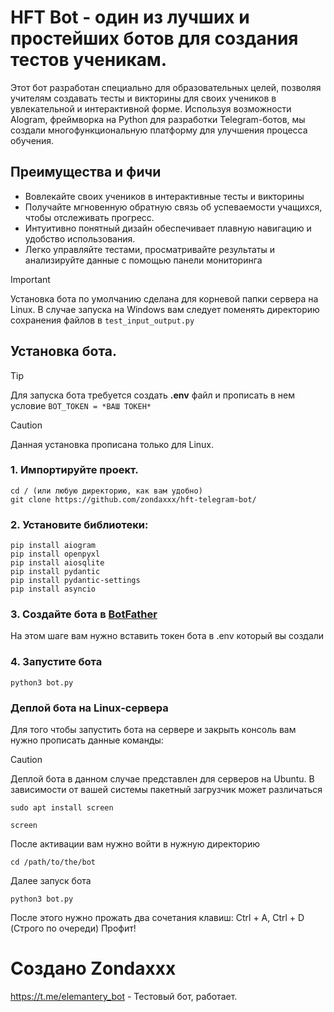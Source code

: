 # HFT Bot - один из лучших и простейших ботов для создания тестов ученикам.
Этот бот разработан специально для образовательных целей, позволяя учителям создавать тесты и викторины для своих учеников в увлекательной и интерактивной форме. Используя возможности Alogram, фреймворка на Python для разработки Telegram-ботов, мы создали многофункциональную платформу для улучшения процесса обучения.
## Преимущества и фичи
* Вовлекайте своих учеников в интерактивные тесты и викторины
*  Получайте мгновенную обратную связь об успеваемости учащихся, чтобы отслеживать прогресс.
* Интуитивно понятный дизайн обеспечивает плавную навигацию и удобство использования.
* Легко управляйте тестами, просматривайте результаты и анализируйте данные c помощью панели мониторинга 
 > [!IMPORTANT]
 >  Установка бота по умолчанию сделана для корневой папки сервера на Linux. В случае запуска на Windows вам следует поменять директорию сохранения файлов в `test_input_output.py`
## Установка бота.
> [!TIP]
> Для запуска бота требуется создать **.env** файл и прописать в нем условие ```BOT_TOKEN = *ВАШ ТОКЕН*```

> [!CAUTION]
> Данная установка прописана только для Linux.
### 1. Импортируйте проект.
```
cd / (или любую директорию, как вам удобно)
git clone https://github.com/zondaxxx/hft-telegram-bot/
```
### 2. Установите библиотеки:
```
pip install aiogram
pip install openpyxl
pip install aiosqlite
pip install pydantic
pip install pydantic-settings
pip install asyncio
```
### 3. Создайте бота в [BotFather](https://t.me/BotFather)
На этом шаге вам нужно вставить токен бота в .env который вы создали

### 4. Запустите бота
```
python3 bot.py
```


### Деплой бота на Linux-сервера
Для того чтобы запустить бота на сервере и закрыть консоль вам нужно прописать данные команды:
> [!CAUTION]
> Деплой бота в данном случае представлен для серверов на Ubuntu. В зависимости от вашей системы пакетный загрузчик может различаться
```
sudo apt install screen
```
```
screen
```
После активации вам нужно войти в нужную директорию
```
cd /path/to/the/bot
```
Далее запуск бота
```
python3 bot.py
```
После этого нужно прожать два сочетания клавиш: Ctrl + A, Ctrl + D (Строго по очереди)
Профит!
# Создано Zondaxxx
https://t.me/elemantery_bot - Тестовый бот, работает.
